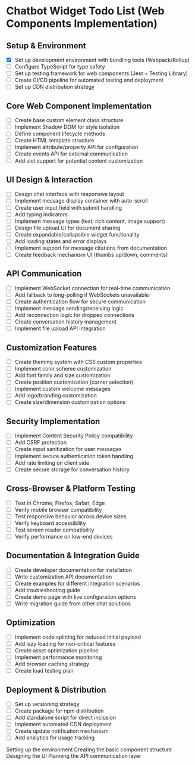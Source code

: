 # Chatbot Widget Todo List (Web Components Implementation)

## Setup & Environment
- [x] Set up development environment with bundling tools (Webpack/Rollup)
- [ ] Configure TypeScript for type safety
- [ ] Set up testing framework for web components (Jest + Testing Library)
- [ ] Create CI/CD pipeline for automated testing and deployment
- [ ] Set up CDN distribution strategy

## Core Web Component Implementation
- [ ] Create base custom element class structure
- [ ] Implement Shadow DOM for style isolation
- [ ] Define component lifecycle methods
- [ ] Create HTML template structure
- [ ] Implement attribute/property API for configuration
- [ ] Create events API for external communication
- [ ] Add slot support for potential content customization

## UI Design & Interaction
- [ ] Design chat interface with responsive layout
- [ ] Implement message display container with auto-scroll
- [ ] Create user input field with submit handling
- [ ] Add typing indicators
- [ ] Implement message types (text, rich content, image support)
- [ ] Design file upload UI for document sharing
- [ ] Create expandable/collapsible widget functionality
- [ ] Add loading states and error displays
- [ ] Implement support for message citations from documentation
- [ ] Create feedback mechanism UI (thumbs up/down, comments)

## API Communication
- [ ] Implement WebSocket connection for real-time communication
- [ ] Add fallback to long-polling if WebSockets unavailable
- [ ] Create authentication flow for secure communication
- [ ] Implement message sending/receiving logic
- [ ] Add reconnection logic for dropped connections
- [ ] Create conversation history management
- [ ] Implement file upload API integration

## Customization Features
- [ ] Create theming system with CSS custom properties
- [ ] Implement color scheme customization
- [ ] Add font family and size customization
- [ ] Create position customization (corner selection)
- [ ] Implement custom welcome messages
- [ ] Add logo/branding customization
- [ ] Create size/dimension customization options

## Security Implementation
- [ ] Implement Content Security Policy compatibility
- [ ] Add CSRF protection
- [ ] Create input sanitization for user messages
- [ ] Implement secure authentication token handling
- [ ] Add rate limiting on client side
- [ ] Create secure storage for conversation history

## Cross-Browser & Platform Testing
- [ ] Test in Chrome, Firefox, Safari, Edge
- [ ] Verify mobile browser compatibility
- [ ] Test responsive behavior across device sizes
- [ ] Verify keyboard accessibility
- [ ] Test screen reader compatibility
- [ ] Verify performance on low-end devices

## Documentation & Integration Guide
- [ ] Create developer documentation for installation
- [ ] Write customization API documentation
- [ ] Create examples for different integration scenarios
- [ ] Add troubleshooting guide
- [ ] Create demo page with live configuration options
- [ ] Write migration guide from other chat solutions

## Optimization
- [ ] Implement code splitting for reduced initial payload
- [ ] Add lazy loading for non-critical features
- [ ] Create asset optimization pipeline
- [ ] Implement performance monitoring
- [ ] Add browser caching strategy
- [ ] Create load testing plan

## Deployment & Distribution
- [ ] Set up versioning strategy
- [ ] Create package for npm distribution
- [ ] Add standalone script for direct inclusion
- [ ] Implement automated CDN deployment
- [ ] Create update notification mechanism
- [ ] Add analytics for usage tracking 

Setting up the environment
Creating the basic component structure
Designing the UI
Planning the API communication layer
